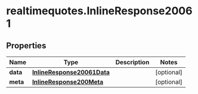 # realtimequotes.InlineResponse20061

## Properties

Name | Type | Description | Notes
------------ | ------------- | ------------- | -------------
**data** | [**InlineResponse20061Data**](InlineResponse20061Data.md) |  | [optional] 
**meta** | [**InlineResponse200Meta**](InlineResponse200Meta.md) |  | [optional] 


